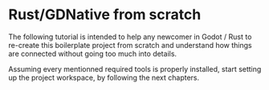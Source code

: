 # Rust/GDNative from scratch

The following tutorial is intended to help any newcomer in Godot / Rust to re-create this boilerplate project from scratch and understand how things are connected without going too much into details.

Assuming every mentionned required tools is properly installed, start setting up the project workspace, by following the next chapters.